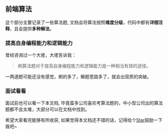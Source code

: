 ## 前端算法

这个部分主要记录了一些算法题, 文档会将算法按照**难度分级**，代码中都有**详细注释**，且会提供**多种解法**。

### 提高自身编程能力和逻辑能力

曾经咨询过一个大佬，大佬告诉我：

> 刷算法题对于提高自身编程能力和逻辑能力是一种相当有效的途径。

一两道题可能还没有感觉，刷的多了，解题思路多了，就会出现质的突破。

### 面试看看

面试前也可以看一下本文档, 毕竟蛮多公司喜欢考算法题的，中小型公司出的算法题都不会太难，大部分可以在文档中找到。

希望大家看完能够有所收获, 如果觉得本文档还不错的话，记得给个[Star](https://github.com/Boom-BO/web_accumulation)鼓励一下我吧~
